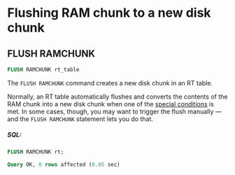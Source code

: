 # Flushing RAM chunk to a new disk chunk

## FLUSH RAMCHUNK

<!-- example flush_ramchunk -->

```sql
FLUSH RAMCHUNK rt_table
```

The `FLUSH RAMCHUNK` command creates a new disk chunk in an RT table.

Normally, an RT table automatically flushes and converts the contents of the RAM chunk into a new disk chunk when one of the [special conditions](../Creating_a_table/Local_tables/Plain_and_real-time_table_settings.md#RAM-chunk-flushing-conditions) is met. In some cases, though, you may want to trigger the flush manually — and the `FLUSH RAMCHUNK` statement lets you do that.

<!-- intro -->
##### SQL:

<!-- request SQL -->

```sql
FLUSH RAMCHUNK rt;
```
<!-- response mysql -->
```sql
Query OK, 0 rows affected (0.05 sec)
```
<!-- end -->
<!-- proofread -->

